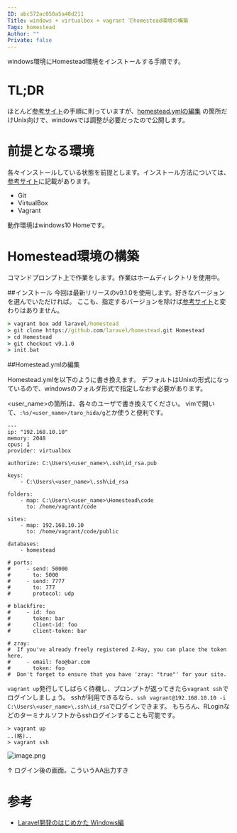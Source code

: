 ```yaml
---
ID: abc572ac050a5a48d211
Title: windows + virtualbox + vagrant でhomestead環境の構築
Tags: homestead
Author: ""
Private: false
---
```


windows環境にHomestead環境をインストールする手順です。

# TL;DR

ほとんど[参考サイト](#参考)の手順に則っていますが、[homestead.ymlの編集](#homesteadymlの編集) の箇所だけUnix向けで、windowsでは調整が必要だったので公開します。

# 前提となる環境
各々インストールしている状態を前提とします。インストール方法については、[参考サイト](#参考)に記載があります。

- Git
- VirtualBox
- Vagrant

動作環境はwindows10 Homeです。

# Homestead環境の構築
コマンドプロンプト上で作業をします。作業はホームディレクトリを使用中。

##インストール
今回は最新リリースのv9.1.0を使用します。好きなバージョンを選んでいただければ。
ここも、指定するバージョンを除けば[参考サイト](#参考)と変わりはありません。

```cmd
> vagrant box add laravel/homestead
> git clone https://github.com/laravel/homestead.git Homestead
> cd Homestead
> git checkout v9.1.0
> init.bat
```

##Homestead.ymlの編集

Homestead.ymlを以下のように書き換えます。
デフォルトはUnixの形式になっているので、windowsのフォルダ形式で指定しなおす必要があります。

\<user_name\>の箇所は、各々のユーザで書き換えてください。
vimで開いて、`:%s/<user_name>/taro_hida/g`とか使うと便利です。

```
---
ip: "192.168.10.10"
memory: 2048
cpus: 1
provider: virtualbox

authorize: C:\Users\<user_name>\.ssh\id_rsa.pub

keys:
    - C:\Users\<user_name>\.ssh\id_rsa

folders:
    - map: C:\Users\<user_name>\Homestead\code
      to: /home/vagrant/code

sites:
    - map: 192.168.10.10
      to: /home/vagrant/code/public

databases:
    - homestead

# ports:
#     - send: 50000
#       to: 5000
#     - send: 7777
#       to: 777
#       protocol: udp

# blackfire:
#     - id: foo
#       token: bar
#       client-id: foo
#       client-token: bar

# zray:
#  If you've already freely registered Z-Ray, you can place the token here.
#     - email: foo@bar.com
#       token: foo
#  Don't forget to ensure that you have 'zray: "true"' for your site.
```

`vagrant up`発行してしばらく待機し、プロンプトが返ってきたら`vagrant ssh`でログインしましょう。
sshが利用できるなら、`ssh vagrant@192.168.10.10 -i C:\Users\<user_name>\.ssh\id_rsa`でログインできます。
もちろん、RLoginなどのターミナルソフトからsshログインすることも可能です。

```
> vagrant up
..(略)..
> vagrant ssh
```
![image.png](https://qiita-image-store.s3.ap-northeast-1.amazonaws.com/0/124948/e83038bc-ba38-e8f0-5c8b-7e038c1c2c5d.png)

↑ ログイン後の画面。こういうAA出力すき

# 参考


- [Laravel開発のはじめかた Windows編](https://www.hypertextcandy.com/start-laravel-project-on-windows)
